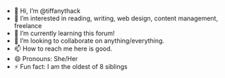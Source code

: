 - 👋 Hi, I’m @tiffanythack
- 👀 I’m interested in reading, writing, web design, content management, freelance
- 🌱 I’m currently learning this forum!
- 💞️ I’m looking to collaborate on anything/everything.
- 📫 How to reach me here is good.
- 😄 Pronouns: She/Her
- ⚡ Fun fact: I am the oldest of 8 siblings

<!---
tiffanythack/tiffanythack is a ✨ special ✨ repository because its `README.md` (this file) appears on your GitHub profile.
You can click the Preview link to take a look at your changes.
--->
